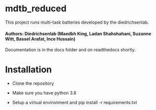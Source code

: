mdtb_reduced
============

This project runs multi-task batteries developed by the diedrichsenlab.
#### Authors: Diedrichsenlab (Maedbh King, Ladan Shahshahani, Suzanne Witt, Bassel Arafat, Ince Hussain)



Documentation is in the docs folder and on readthedocs shortly.



# Installation

- Clone the repository


- Make sure you have python 3.8

- Setup a virtual environment and pip install -r requirements.txt